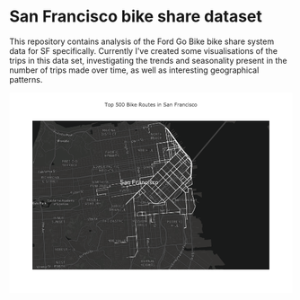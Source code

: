 # San Francisco bike share dataset

This repository contains analysis of the Ford Go Bike bike share system data for SF specifically. Currently I've created some visualisations of the trips in this data set, investigating the trends and seasonality present in the number of trips made over time, as well as interesting geographical patterns.

![Top 500 Bike Routes in SF](docs/images/top500.png)
